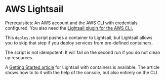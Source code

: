 # AWS Lightsail 

Prerequisites: An AWS account and the AWS CLI with credentials configured. You also need the [Lightsail plugin for the AWS CLI.]( https://lightsail.aws.amazon.com/ls/docs/en_us/articles/amazon-lightsail-install-software)

This `deploy.sh` script pushes a container to Lightsail, but Lightsail allows you to skip that step if you deploy services from pre-defined containers.

The script is not idempotent: It will fail on the second run if you do not clean up resources.

A [Getting Started article](https://aws.amazon.com/blogs/aws/lightsail-containers-an-easy-way-to-run-your-containers-in-the-cloud/) for Lightsail with containers is available. The article shows how to to it with the help of the console, but also entirely on the CLI.

